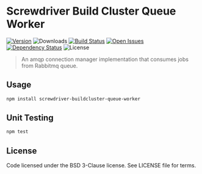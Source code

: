 # Screwdriver Build Cluster Queue Worker
[![Version][npm-image]][npm-url] ![Downloads][downloads-image] [![Build Status][status-image]][status-url] [![Open Issues][issues-image]][issues-url] [![Dependency Status][daviddm-image]][daviddm-url] ![License][license-image]

> An amqp connection manager implementation that consumes jobs from Rabbitmq queue.

## Usage

```bash
npm install screwdriver-buildcluster-queue-worker
```

## Unit Testing

```bash
npm test
```

## License

Code licensed under the BSD 3-Clause license. See LICENSE file for terms.

[npm-image]: https://img.shields.io/npm/v/screwdriver-buildcluster-queue-worker.svg
[npm-url]: https://npmjs.org/package/screwdriver-buildcluster-queue-worker
[downloads-image]: https://img.shields.io/npm/dt/screwdriver-buildcluster-queue-worker.svg
[license-image]: https://img.shields.io/npm/l/screwdriver-buildcluster-queue-worker.svg
[issues-image]: https://img.shields.io/github/issues/screwdriver-cd/buildcluster-queue-worker.svg
[issues-url]: https://github.com/screwdriver-cd/buildcluster-queue-worker/issues
[status-image]: https://cd.screwdriver.cd/pipelines/1825/badge
[status-url]: https://cd.screwdriver.cd/pipelines/1825
[daviddm-image]: https://david-dm.org/screwdriver-cd/buildcluster-queue-worker.svg?theme=shields.io
[daviddm-url]: https://david-dm.org/screwdriver-cd/buildcluster-queue-worker
